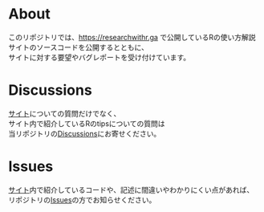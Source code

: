 # About

このリポジトリでは、https://researchwithr.ga で公開しているRの使い方解説サイトのソースコードを公開するとともに、\
サイトに対する要望やバグレポートを受け付けています。

# Discussions

[サイト](https://researchwithr.ga)についての質問だけでなく、\
サイト内で紹介しているRのtipsについての質問は\
当リポジトリの[Discussions](https://github.com/Yuki246ra/jspar/discussions)にお寄せください。

# Issues

[サイト](https://researchwithr.ga)内で紹介しているコードや、記述に間違いやわかりにくい点があれば、\
リポジトリの[Issues](https://github.com/Yuki246ra/jspar/issues)の方でお知らせください。
